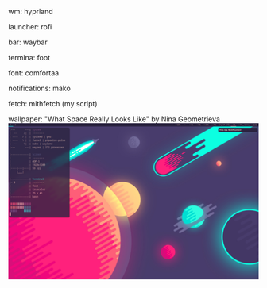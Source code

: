 wm: hyprland

launcher: rofi

bar: waybar

termina: foot

font: comfortaa

notifications: mako

fetch: mithfetch (my script)

wallpaper: "What Space Really Looks Like" by Nina Geometrieva
![rice](/rice_hypr.png)
